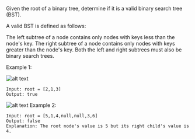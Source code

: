 Given the root of a binary tree, determine if it is a valid binary search tree (BST).

A valid BST is defined as follows:

The left 
subtree
 of a node contains only nodes with keys less than the node's key.
The right subtree of a node contains only nodes with keys greater than the node's key.
Both the left and right subtrees must also be binary search trees.
 

Example 1:

![alt text](https://assets.leetcode.com/uploads/2020/12/01/tree1.jpg)

```
Input: root = [2,1,3]
Output: true
```
![alt text](https://assets.leetcode.com/uploads/2020/12/01/tree2.jpg)
Example 2:

```
Input: root = [5,1,4,null,null,3,6]
Output: false
Explanation: The root node's value is 5 but its right child's value is 4.
```